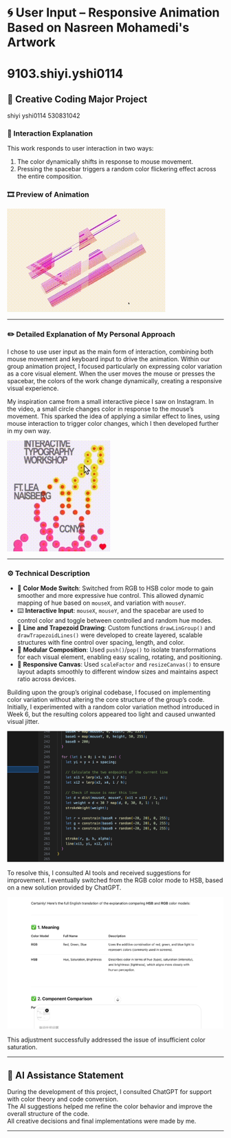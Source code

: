 
# 🌀 User Input – Responsive Animation Based on Nasreen Mohamedi's Artwork

# 9103.shiyi.yshi0114

## 🎨 Creative Coding Major Project

shiyi yshi0114  530831042

### 🔁 Interaction Explanation


This work responds to user interaction in two ways:  
1. The color dynamically shifts in response to mouse movement.  
2. Pressing the spacebar triggers a random color flickering effect across the entire composition.

### 🎞️ Preview of Animation

  
![GIF Preview 2](image/image5.GIF)  


---

### ✏️ Detailed Explanation of My Personal Approach

I chose to use user input as the main form of interaction, combining both mouse movement and keyboard input to drive the animation. Within our group animation project, I focused particularly on expressing color variation as a core visual element. When the user moves the mouse or presses the spacebar, the colors of the work change dynamically, creating a responsive visual experience.

My inspiration came from a small interactive piece I saw on Instagram. In the video, a small circle changes color in response to the mouse’s movement. This sparked the idea of applying a similar effect to lines, using mouse interaction to trigger color changes, which I then developed further in my own way.

![GIF Preview 1](image/image1.GIF)  

---

### ⚙️ Technical Description

- 🎨 **Color Mode Switch**: Switched from RGB to HSB color mode to gain smoother and more expressive hue control. This allowed dynamic mapping of hue based on `mouseX`, and variation with `mouseY`.
- ⌨️ **Interactive Input**: `mouseX`, `mouseY`, and the spacebar are used to control color and toggle between controlled and random hue modes.
- 📐 **Line and Trapezoid Drawing**: Custom functions `drawLinGroup()` and `drawTrapezoidLines()` were developed to create layered, scalable structures with fine control over spacing, length, and color.
- 🔁 **Modular Composition**: Used `push()`/`pop()` to isolate transformations for each visual element, enabling easy scaling, rotating, and positioning.
- 🧭 **Responsive Canvas**: Used `scaleFactor` and `resizeCanvas()` to ensure layout adapts smoothly to different window sizes and maintains aspect ratio across devices.



Building upon the group’s original codebase, I focused on implementing color variation without altering the core structure of the group’s code.  
Initially, I experimented with a random color variation method introduced in Week 6, but the resulting colors appeared too light and caused unwanted visual jitter.

![Color Update Example](image/image4.png)

To resolve this, I consulted AI tools and received suggestions for improvement. I eventually switched from the RGB color mode to HSB, based on a new solution provided by ChatGPT.  

![Color Update Example](image/image3.png)


This adjustment successfully addressed the issue of insufficient color saturation.


---

## 🤖 AI Assistance Statement

During the development of this project, I consulted ChatGPT for support with color theory and code conversion.  
The AI suggestions helped me refine the color behavior and improve the overall structure of the code.  
All creative decisions and final implementations were made by me.

---